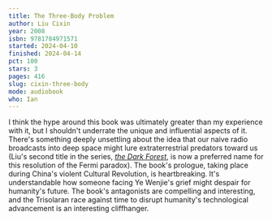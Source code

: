 ```yaml
---
title: The Three-Body Problem
author: Liu Cixin
year: 2008
isbn: 9781784971571
started: 2024-04-10
finished: 2024-04-14
pct: 100
stars: 3
pages: 416
slug: cixin-three-body
mode: audiobook
who: Ian
---
```


I think the hype around this book was ultimately greater than my experience with it, but I shouldn't underrate the unique and influential aspects of it. There's something deeply unsettling about the idea that our naive radio broadcasts into deep space might lure extraterrestrial predators toward us (Liu's second title in the series, <a href="https://en.wikipedia.org/wiki/Dark_forest_hypothesis"><em>the Dark Forest</em></a>, is now a preferred name for this resolution of the Fermi paradox). The book's prologue, taking place during China's violent Cultural Revolution, is heartbreaking. It's understandable how someone facing Ye Wenjie's grief might despair for humanity's future. The book's antagonists are compelling and interesting, and the Trisolaran race against time to disrupt humanity's technological advancement is an interesting cliffhanger.